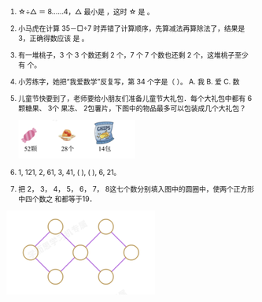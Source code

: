 1. ☆÷△ ＝ 8……4，△ 最小是 ，这时 ☆ 是 。

2. 小马虎在计算 35－□÷7 时弄错了计算顺序，先算减法再算除法了，结果是 3，正确得数应该
   是 。

3. 有一堆桃子，3 个 3 个数还剩 2 个，7 个 7 个数也还剩 2 个，这堆桃子至少有 个。

4. 小芳练字，她把“我爱数学”反复写，第 34 个字是（ ）。
   A. 我 B. 爱 C. 数

5. 儿童节快要到了，老师要给小朋友们准备儿童节大礼包．每个大礼包中都有 6颗糖果、 3个
   果冻、 2包薯片，下图中的物品最多可以包装成几个大礼包？

   ![](images/1.png)

6. 1, 121, 2, 61, 3, 41, ( ), ( ), 6, 21。

7. 把 2， 3， 4， 5， 6， 7， 8这七个数分别填入图中的圆圈中，使两个正方形中四个数之
和都等于19．

![](images/2.png)

